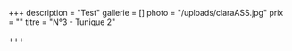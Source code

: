 +++
description = "Test"
gallerie = []
photo = "/uploads/claraASS.jpg"
prix = ""
titre = "N°3 - Tunique 2"

+++
